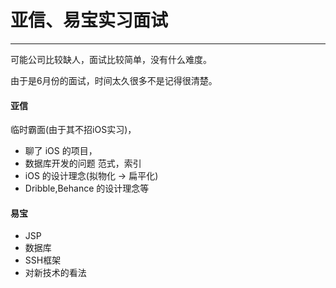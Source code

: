 # 亚信、易宝实习面试

***

可能公司比较缺人，面试比较简单，没有什么难度。

由于是6月份的面试，时间太久很多不是记得很清楚。

#### 亚信

临时霸面(由于其不招iOS实习)，

- 聊了 iOS 的项目，
- 数据库开发的问题 范式，索引
- iOS 的设计理念(拟物化 -> 扁平化)
- Dribble,Behance 的设计理念等 

#### 易宝

- JSP
- 数据库
- SSH框架
- 对新技术的看法
